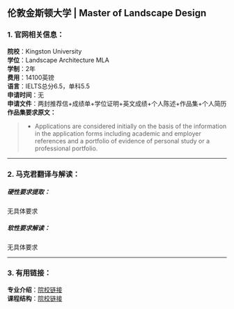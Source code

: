 ## 伦敦金斯顿大学 | Master of Landscape Design


### 1. 官网相关信息：

**院校**：Kingston University    
**学位**：Landscape Architecture MLA   
**学制**：2年  
**费用**：14100英镑  
**语言**：IELTS总分6.5，单科5.5  
**申请时间**：无  
**申请文件**：两封推荐信+成绩单+学位证明+英文成绩+个人陈述+作品集+个人简历  
**作品集要求原文：**   


> - Applications are considered initially on the basis of the information in the application forms including academic and employer references and a portfolio of evidence of personal study or a professional portfolio.







---


### 2. 马克君翻译与解读：

##### 硬性要求提取：
无具体要求


##### 软性要求解读：
无具体要求


---


### 3. 有用链接：

**专业介绍**：[院校链接](https://www.kingston.ac.uk/postgraduate-course/landscape-architecture-mla/)  
**课程结构**：[院校链接](https://www.kingston.ac.uk/postgraduate-course/landscape-architecture-mla/course-features.html)